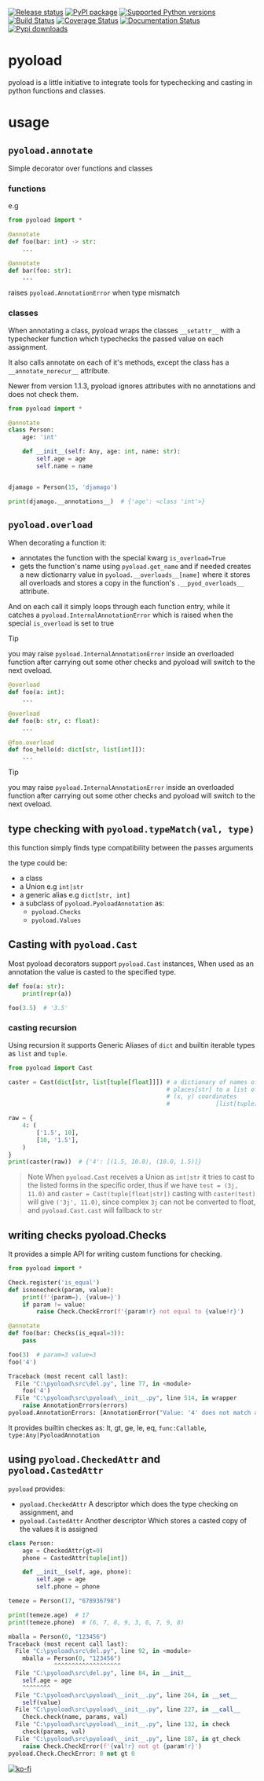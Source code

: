 [![Release status](https://github.com/ken-morel/pyoload/actions/workflows/python-publish.yml/badge.svg)](https://github.com/ken-morel/pyoload/releases)
[![PyPI package](https://badge.fury.io/py/pyoload.svg)](https://pypi.org/project/pyoload)
[![Supported Python versions](https://img.shields.io/pypi/pyversions/pyoload)](https://pypi.org/project/pyoload)
[![Build Status](https://github.com/ken-morel/pyoload/actions/workflows/test.yml/badge.svg?branch=main)](https://github.com/ken-morel/pyoload/tree/mai)
[![Coverage Status](https://coveralls.io/repos/github/ken-morel/pyoload/badge.svg?branch=main&cache=300)](https://coveralls.io/github/ken-morel/pyoload?branch=main)
[![Documentation Status](https://readthedocs.org/projects/pyoload/badge/?version=latest)](https://pyoload.readthedocs.io)
[![Pypi downloads](https://img.shields.io/pypi/dd/pyoload&cache=300)](https://pypi.org/project/pyoload)

# pyoload

pyoload is a little initiative to integrate tools for typechecking and
casting in python functions and classes.

# usage

## `pyoload.annotate`

Simple decorator over functions and classes

### functions

e.g

```python
from pyoload import *

@annotate
def foo(bar: int) -> str:
    ...

@annotate
def bar(foo: str):
    ...
```

raises `pyoload.AnnotationError` when type mismatch

### classes

When annotating a class, pyoload wraps the classes `__setattr__` with
a typechecker function which typechecks the passed value on each assignment.

It also calls annotate on each of it's methods, except the class has a
`__annotate_norecur__` attribute.

Newer from version 1.1.3, pyoload ignores attributes with no annotations and does not check
them.

```python
from pyoload import *

@annotate
class Person:
    age: 'int'

    def __init__(self: Any, age: int, name: str):
        self.age = age
        self.name = name


djamago = Person(15, 'djamago')

print(djamago.__annotations__)  # {'age': <class 'int'>}
```

## `pyoload.overload`

When decorating a function it:
- annotates the function with the special kwarg `is_overload=True`
- gets the function's name using `pyoload.get_name` and if needed
  creates a new dictionarry value in
  `pyoload.__overloads__[name]` where it stores all overloads and stores a copy in
  the function's `.__pyod_overloads__` attribute.

And on each call it simply loops through each function entry, while
it catches a `pyoload.InternalAnnotationError` which is raised when
the special `is_overload` is set to true

> [!TIP]
> you may raise `pyoload.InternalAnnotationError` inside an overloaded
  function after carrying out some other checks and pyoload will switch to the
  next oveload.

```python
@overload
def foo(a: int):
    ...

@overload
def foo(b: str, c: float):
    ...

@foo.overload
def foo_hello(d: dict[str, list[int]]):
    ...
```

> [!TIP]
> you may raise `pyoload.InternalAnnotationError` inside an overloaded
  function after carrying out some other checks and pyoload will switch to the
  next oveload.

## type checking with `pyoload.typeMatch(val, type)`

this function simply finds type compatibility between the passes arguments

the type could be:
- a class
- a Union e.g `int|str`
- a generic alias e.g `dict[str, int]`
- a subclass of `pyoload.PyoloadAnnotation` as:
  - `pyoload.Checks`
  - `pyoload.Values`



## Casting with `pyoload.Cast`

Most pyoload decorators support `pyoload.Cast` instances,
When used as an annotation the value is casted to the specified type.

```python
def foo(a: str):
    print(repr(a))

foo(3.5)  # '3.5'
```

### casting recursion

Using recursion it supports Generic Aliases of `dict` and builtin iterable
types as `list` and `tuple`.

```python
from pyoload import Cast

caster = Cast(dict[str, list[tuple[float]]]) # a dictionary of names of
                                             # places[str] to a list of their
                                             # (x, y) coordinates
                                             #             [list[tuple[float]]]

raw = {
    4: (
        ['1.5', 10],
        [10, '1.5'],
    )
}
print(caster(raw))  # {'4': [(1.5, 10.0), (10.0, 1.5)]}
```

> Note
  When `pyoload.Cast` receives a Union as `int|str` it tries to
  cast to the listed forms in the specific order, thus if we have
  `test = (3j, 11.0)` and `caster = Cast(tuple[float|str])` casting with
  `caster(test)` will give `('3j', 11.0)`, since complex `3j` can not be
  converted to float, and `pyoload.Cast.cast` will fallback to `str`

## writing checks pyoload.Checks

It provides a simple API for writing custom functions for checking.

```python
from pyoload import *

Check.register('is_equal')
def isnonecheck(param, value):
    print(f'{param=}, {value=}')
    if param != value:
        raise Check.CheckError(f'{param!r} not equal to {value!r}')

@annotate
def foo(bar: Checks(is_equal=3)):
    pass

foo(3)  # param=3 value=3
foo('4')

Traceback (most recent call last):
  File "C:\pyoload\src\del.py", line 77, in <module>
    foo('4')
  File "C:\pyoload\src\pyoload\__init__.py", line 514, in wrapper
    raise AnnotationErrors(errors)
pyoload.AnnotationErrors: [AnnotationError("Value: '4' does not match annotation: <Checks(is_equal=3)> for argument 'bar' of function __main__.foo")]
```

It provides builtin checkes as: lt, gt, ge, le, eq, `func:Callable`,
`type:Any|PyoloadAnnotation`

## using `pyoload.CheckedAttr` and `pyoload.CastedAttr`

`pyoload` provides:
- `pyoload.CheckedAttr` A descriptor which does the type checking on
  assignment, and
- `pyoload.CastedAttr` Another descriptor Which stores a casted copy of the values it is assigned

```python
class Person:
    age = CheckedAttr(gt=0)
    phone = CastedAttr(tuple[int])

    def __init__(self, age, phone):
        self.age = age
        self.phone = phone

temeze = Person(17, "678936798")

print(temeze.age)  # 17
print(temeze.phone)  # (6, 7, 8, 9, 3, 6, 7, 9, 8)

mballa = Person(0, "123456")
Traceback (most recent call last):
  File "C:\pyoload\src\del.py", line 92, in <module>
    mballa = Person(0, "123456")
             ^^^^^^^^^^^^^^^^^^^
  File "C:\pyoload\src\del.py", line 84, in __init__
    self.age = age
    ^^^^^^^^
  File "C:\pyoload\src\pyoload\__init__.py", line 264, in __set__
    self(value)
  File "C:\pyoload\src\pyoload\__init__.py", line 227, in __call__
    Check.check(name, params, val)
  File "C:\pyoload\src\pyoload\__init__.py", line 132, in check
    check(params, val)
  File "C:\pyoload\src\pyoload\__init__.py", line 187, in gt_check
    raise Check.CheckError(f'{val!r} not gt {param!r}')
pyoload.Check.CheckError: 0 not gt 0
```


[![ko-fi](https://ko-fi.com/img/githubbutton_sm.svg)](https://ko-fi.com/G2G4XYJU6)

